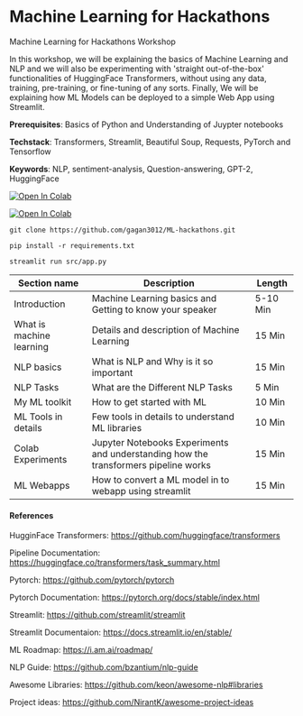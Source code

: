 # Machine Learning for Hackathons
Machine Learning for Hackathons Workshop

In this workshop, we will be explaining the basics of Machine Learning and NLP and we will also be experimenting with 'straight out-of-the-box' functionalities of HuggingFace Transformers, without using any data, training, pre-training, or fine-tuning of any sorts. Finally, We will be explaining how ML Models can be deployed to a simple Web App using Streamlit.

**Prerequisites**: Basics of Python and Understanding of Juypter notebooks

**Techstack**: Transformers, Streamlit, Beautiful Soup, Requests, PyTorch and Tensorflow

**Keywords**: NLP, sentiment-analysis, Question-answering, GPT-2, HuggingFace


[![Open In Colab](https://colab.research.google.com/assets/colab-badge.svg)](https://colab.research.google.com/github/gagan3012/ML-hackathons/blob/master/notebooks/Notebook_1.ipynb)


[![Open In Colab](https://colab.research.google.com/assets/colab-badge.svg)](https://colab.research.google.com/github/gagan3012/ML-hackathons/blob/master/notebooks/Notebook_2.ipynb)


```shell script
git clone https://github.com/gagan3012/ML-hackathons.git

pip install -r requirements.txt 

streamlit run src/app.py
```


| Section name             | Description                                                                         | Length   |
|--------------------------|-------------------------------------------------------------------------------------|----------|
| Introduction             | Machine Learning basics and Getting to know your speaker                            | 5-10 Min |
| What is machine learning | Details and description of Machine Learning                                         | 15 Min   |
| NLP basics               | What is NLP and Why is it so important                                              | 15 Min   |
| NLP Tasks                | What are the Different NLP Tasks                                                    | 5 Min    |
| My ML toolkit            | How to get started with ML                                                          | 10 Min   |
| ML Tools in details      | Few tools in details to understand ML libraries                                     | 10 Min   |
| Colab Experiments        | Jupyter Notebooks Experiments and understanding how the transformers pipeline works | 15 Min   |
| ML Webapps               | How to convert a ML model in to webapp using streamlit                              | 15 Min   |

#### References 

HugginFace Transformers: https://github.com/huggingface/transformers

Pipeline Documentation: https://huggingface.co/transformers/task_summary.html

Pytorch: https://github.com/pytorch/pytorch

Pytorch Documentation: https://pytorch.org/docs/stable/index.html

Streamlit: https://github.com/streamlit/streamlit

Streamlit Documentaion: https://docs.streamlit.io/en/stable/

ML Roadmap: https://i.am.ai/roadmap/

NLP Guide: https://github.com/bzantium/nlp-guide

Awesome Libraries: https://github.com/keon/awesome-nlp#libraries

Project ideas: https://github.com/NirantK/awesome-project-ideas

